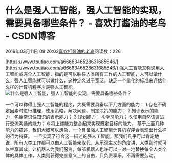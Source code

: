 
# 什么是强人工智能，强人工智能的实现，需要具备哪些条件？ - 喜欢打酱油的老鸟 - CSDN博客


2019年03月11日 08:26:03[喜欢打酱油的老鸟](https://me.csdn.net/weixin_42137700)阅读数：226


[https://www.toutiao.com/a6666346528631685646/](https://www.toutiao.com/a6666346528631685646/)
强人工智能又称通用人工智能或完全人工智能，指的是可以胜任人类所有工作的人工智能，人可以做什么，强人工智能就可以做什么，这种定义过于宽泛，缺乏一个量化的标准来评估什么样的计算机程序才是强人工智能。
![什么是强人工智能，强人工智能的实现，需要具备哪些条件？](http://p9.pstatp.com/large/pgc-image/f4a40949a38e44cb8f28858256404b1e)

一个可以称得上强人工智能的程序，大概需要具备以下几方面的能力：
1.存在不确定因素时进行推理，使用策略，解决问题、制定决策的能力；
2.知识表示的能力，包括常识性知识的表示能力；
3.规划能力；
4.学习能力；
5.使用自然语言进行交流沟通的能力；
6.将上述能力整合起来实现既定目标的能力。
基于上面几种能力的描述，我们大概可以想象，一个具备强人工智能计算机程序会表现出什么样的行为特征。
一旦实现了符合这一描述的强人工智能，那我们几乎可以肯定地说，所有人类工作都可以由人工智能来取代，从乐观主义的角度讲，人类到时就可以坐享其成，让机器人为我们服务，每部机器人也许可以一对一地替换每个人类个体的具体工作，人类则获得完全意义上的自由，只负责享乐，不再需要劳动。

